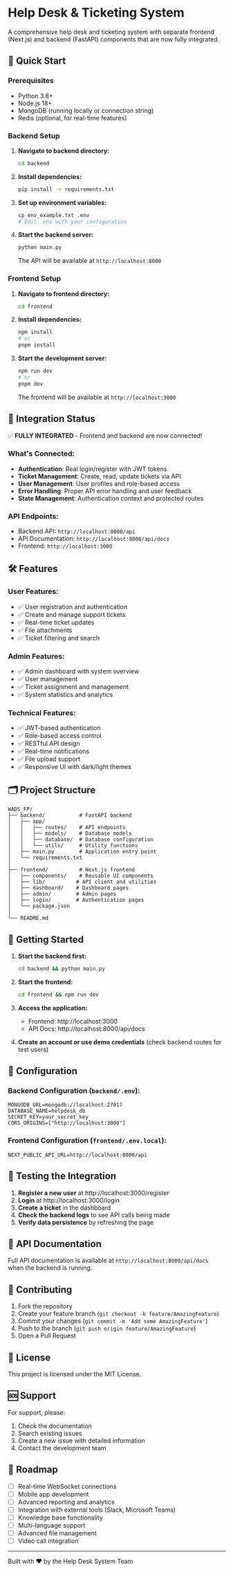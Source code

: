 # Help Desk & Ticketing System

A comprehensive help desk and ticketing system with separate frontend (Next.js) and backend (FastAPI) components that are now fully integrated.

## 🚀 Quick Start

### Prerequisites
- Python 3.8+
- Node.js 18+
- MongoDB (running locally or connection string)
- Redis (optional, for real-time features)

### Backend Setup

1. **Navigate to backend directory:**
   ```bash
   cd backend
   ```

2. **Install dependencies:**
   ```bash
   pip install -r requirements.txt
   ```

3. **Set up environment variables:**
   ```bash
   cp env_example.txt .env
   # Edit .env with your configuration
   ```

4. **Start the backend server:**
   ```bash
   python main.py
   ```
   The API will be available at `http://localhost:8000`

### Frontend Setup

1. **Navigate to frontend directory:**
   ```bash
   cd frontend
   ```

2. **Install dependencies:**
   ```bash
   npm install
   # or
   pnpm install
   ```

3. **Start the development server:**
   ```bash
   npm run dev
   # or
   pnpm dev
   ```
   The frontend will be available at `http://localhost:3000`

## 🔗 Integration Status

✅ **FULLY INTEGRATED** - Frontend and backend are now connected!

### What's Connected:
- **Authentication**: Real login/register with JWT tokens
- **Ticket Management**: Create, read, update tickets via API
- **User Management**: User profiles and role-based access
- **Error Handling**: Proper API error handling and user feedback
- **State Management**: Authentication context and protected routes

### API Endpoints:
- Backend API: `http://localhost:8000/api`
- API Documentation: `http://localhost:8000/api/docs`
- Frontend: `http://localhost:3000`

## 🛠️ Features

### User Features:
- ✅ User registration and authentication
- ✅ Create and manage support tickets
- ✅ Real-time ticket updates
- ✅ File attachments
- ✅ Ticket filtering and search

### Admin Features:
- ✅ Admin dashboard with system overview
- ✅ User management
- ✅ Ticket assignment and management
- ✅ System statistics and analytics

### Technical Features:
- ✅ JWT-based authentication
- ✅ Role-based access control
- ✅ RESTful API design
- ✅ Real-time notifications
- ✅ File upload support
- ✅ Responsive UI with dark/light themes

## 🗂️ Project Structure

```
WADS_FP/
├── backend/           # FastAPI backend
│   ├── app/
│   │   ├── routes/    # API endpoints
│   │   ├── models/    # Database models
│   │   ├── database/  # Database configuration
│   │   └── utils/     # Utility functions
│   ├── main.py        # Application entry point
│   └── requirements.txt
│
├── frontend/          # Next.js frontend
│   ├── components/    # Reusable UI components
│   ├── lib/          # API client and utilities
│   ├── dashboard/    # Dashboard pages
│   ├── admin/        # Admin pages
│   ├── login/        # Authentication pages
│   └── package.json
│
└── README.md
```

## 🚦 Getting Started

1. **Start the backend first:**
   ```bash
   cd backend && python main.py
   ```

2. **Start the frontend:**
   ```bash
   cd frontend && npm run dev
   ```

3. **Access the application:**
   - Frontend: http://localhost:3000
   - API Docs: http://localhost:8000/api/docs

4. **Create an account or use demo credentials** (check backend routes for test users)

## 🔧 Configuration

### Backend Configuration (`backend/.env`):
```env
MONGODB_URL=mongodb://localhost:27017
DATABASE_NAME=helpdesk_db
SECRET_KEY=your_secret_key
CORS_ORIGINS=["http://localhost:3000"]
```

### Frontend Configuration (`frontend/.env.local`):
```env
NEXT_PUBLIC_API_URL=http://localhost:8000/api
```

## 🧪 Testing the Integration

1. **Register a new user** at http://localhost:3000/register
2. **Login** at http://localhost:3000/login
3. **Create a ticket** in the dashboard
4. **Check the backend logs** to see API calls being made
5. **Verify data persistence** by refreshing the page

## 📝 API Documentation

Full API documentation is available at `http://localhost:8000/api/docs` when the backend is running.

## 🤝 Contributing

1. Fork the repository
2. Create your feature branch (`git checkout -b feature/AmazingFeature`)
3. Commit your changes (`git commit -m 'Add some AmazingFeature'`)
4. Push to the branch (`git push origin feature/AmazingFeature`)
5. Open a Pull Request

## 📄 License

This project is licensed under the MIT License.

## 🆘 Support

For support, please:
1. Check the documentation
2. Search existing issues
3. Create a new issue with detailed information
4. Contact the development team

## 🔮 Roadmap

- [ ] Real-time WebSocket connections
- [ ] Mobile app development
- [ ] Advanced reporting and analytics
- [ ] Integration with external tools (Slack, Microsoft Teams)
- [ ] Knowledge base functionality
- [ ] Multi-language support
- [ ] Advanced file management
- [ ] Video call integration

---

Built with ❤️ by the Help Desk System Team 